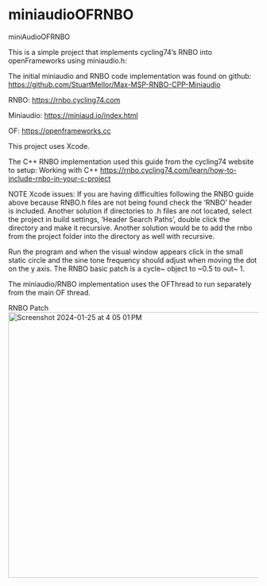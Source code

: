 # miniaudioOFRNBO
miniAudioOFRNBO

This is a simple project that implements cycling74’s RNBO into openFrameworks using miniaudio.h:

The initial miniaudio and RNBO code implementation was found on github:
https://github.com/StuartMellor/Max-MSP-RNBO-CPP-Miniaudio

RNBO:
https://rnbo.cycling74.com

Miniaudio:
https://miniaud.io/index.html

OF:
https://openframeworks.cc

This project uses Xcode.

The C++ RNBO implementation used this guide from the cycling74 website to setup:
Working with C++
https://rnbo.cycling74.com/learn/how-to-include-rnbo-in-your-c-project

NOTE Xcode issues: If you are having difficulties following the RNBO guide above because RNBO.h files are not being found check the ‘RNBO’ header is included. Another solution if directories to .h files are not located, select the project in build settings, ‘Header Search Paths’, double click the directory and make it recursive. Another solution would be to add the rnbo from the project folder into the directory as well with recursive.

Run the program and when the visual window appears click in the small static circle and the sine tone frequency should adjust when moving the dot on the y axis. The RNBO basic patch is a cycle~ object to ~0.5 to out~ 1.

The miniaudio/RNBO implementation uses the OFThread to run separately from the main OF thread.

RNBO Patch
<img width="534" alt="Screenshot 2024-01-25 at 4 05 01 PM" src="https://github.com/dfRaff/miniaudioOFRNBO/assets/139554527/a4c9fb46-1987-473c-aed8-8d2afd83535c">


